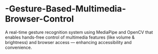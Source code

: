 # -Gesture-Based-Multimedia-Browser-Control
A real-time gesture recognition system using MediaPipe and OpenCV that enables hands-free control of multimedia features (like volume &amp; brightness) and browser access — enhancing accessibility and convenience.
